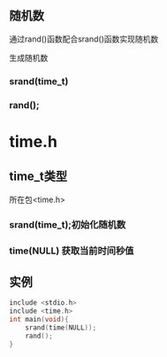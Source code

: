## 随机数

通过rand()函数配合srand()函数实现随机数

生成随机数

### srand(time_t)

### rand();

# time.h

## time_t类型

所在包<time.h>

### srand(time_t);初始化随机数

### time(NULL)	获取当前时间秒值

## 实例

```c
include <stdio.h>
include <time.h>
int main(void){
	srand(time(NULL));
	rand();
}


```



## 










